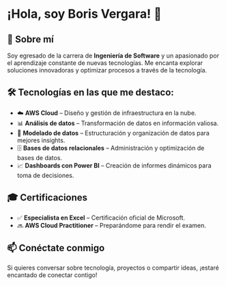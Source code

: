 # ¡Hola, soy Boris Vergara! 👋

## 🚀 Sobre mí
Soy egresado de la carrera de **Ingeniería de Software** y un apasionado por el aprendizaje constante de nuevas tecnologías. Me encanta explorar soluciones innovadoras y optimizar procesos a través de la tecnología.

## 🛠️ Tecnologías en las que me destaco:
- ☁️ **AWS Cloud** – Diseño y gestión de infraestructura en la nube.
- 📊 **Análisis de datos** – Transformación de datos en información valiosa.
- 📐 **Modelado de datos** – Estructuración y organización de datos para mejores insights.
- 🗄️ **Bases de datos relacionales** – Administración y optimización de bases de datos.
- 📈 **Dashboards con Power BI** – Creación de informes dinámicos para toma de decisiones.

## 🎓 Certificaciones
- ✅ **Especialista en Excel** – Certificación oficial de Microsoft.
- 🔜 **AWS Cloud Practitioner** – Preparándome para rendir el examen.

## 📫 Conéctate conmigo
Si quieres conversar sobre tecnología, proyectos o compartir ideas, ¡estaré encantado de conectar contigo!
